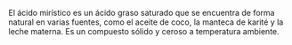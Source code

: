 El ácido mirístico es un ácido graso saturado que se encuentra de forma natural en varias fuentes, como el aceite de coco, la manteca de karité y la leche materna. Es un compuesto sólido y ceroso a temperatura ambiente.

